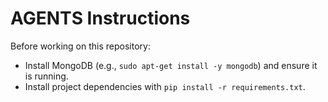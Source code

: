 # AGENTS Instructions

Before working on this repository:

- Install MongoDB (e.g., `sudo apt-get install -y mongodb`) and ensure it is running.
- Install project dependencies with `pip install -r requirements.txt`.

